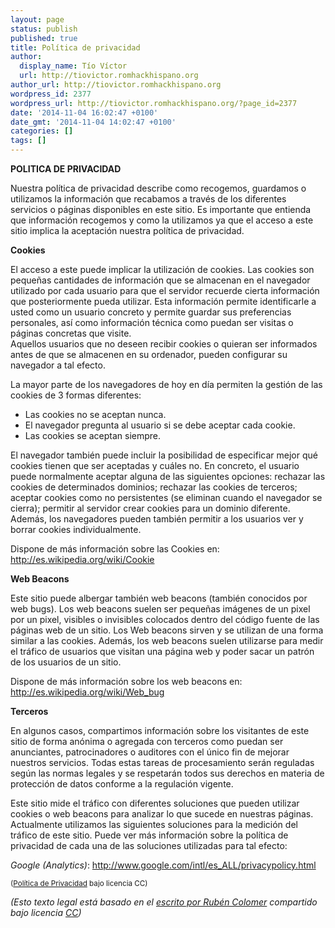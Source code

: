 ```yaml
---
layout: page
status: publish
published: true
title: Política de privacidad
author:
  display_name: Tío Víctor
  url: http://tiovictor.romhackhispano.org
author_url: http://tiovictor.romhackhispano.org
wordpress_id: 2377
wordpress_url: http://tiovictor.romhackhispano.org/?page_id=2377
date: '2014-11-04 16:02:47 +0100'
date_gmt: '2014-11-04 14:02:47 +0100'
categories: []
tags: []
---
```

**POLITICA DE PRIVACIDAD**

Nuestra política de privacidad describe como recogemos, guardamos o utilizamos la información 
que recabamos a través de los diferentes servicios o páginas disponibles en este sitio. Es 
importante que entienda que información recogemos y como la utilizamos ya que el acceso a este 
sitio implica la aceptación nuestra política de privacidad.

**Cookies**

El acceso a este puede implicar la utilización de cookies. Las cookies son pequeñas cantidades 
de información que se almacenan en el navegador utilizado por cada usuario para que el servidor 
recuerde cierta información que posteriormente pueda utilizar. Esta información permite identificarle 
a usted como un usuario concreto y permite guardar sus preferencias personales, así como información 
técnica como puedan ser visitas o páginas concretas que visite.  
Aquellos usuarios que no deseen recibir cookies o quieran ser informados antes de que se almacenen 
en su ordenador, pueden configurar su navegador a tal efecto.

La mayor parte de los navegadores de hoy en día permiten la gestión de las cookies de 3 formas 
diferentes:

- Las cookies no se aceptan nunca.  
- El navegador pregunta al usuario si se debe aceptar cada cookie.  
- Las cookies se aceptan siempre.

El navegador también puede incluir la posibilidad de especificar mejor qué cookies tienen que ser 
aceptadas y cuáles no. En concreto, el usuario puede normalmente aceptar alguna de las siguientes 
opciones: rechazar las cookies de determinados dominios; rechazar las cookies de terceros; aceptar 
cookies como no persistentes (se eliminan cuando el navegador se cierra); permitir al servidor crear 
cookies para un dominio diferente. Además, los navegadores pueden también permitir a los usuarios ver 
y borrar cookies individualmente.

Dispone de más información sobre las Cookies en: http://es.wikipedia.org/wiki/Cookie

**Web Beacons**

Este sitio puede albergar también web beacons (también conocidos por web bugs). Los web beacons suelen 
ser pequeñas imágenes de un pixel por un pixel, visibles o invisibles colocados dentro del código fuente 
de las páginas web de un sitio. Los Web beacons sirven y se utilizan de una forma similar a las cookies. 
Además, los web beacons suelen utilizarse para medir el tráfico de usuarios que visitan una página web y 
poder sacar un patrón de los usuarios de un sitio.

Dispone de más información sobre los web beacons en: http://es.wikipedia.org/wiki/Web_bug

**Terceros**

En algunos casos, compartimos información sobre los visitantes de este sitio de forma anónima o agregada 
con terceros como puedan ser anunciantes, patrocinadores o auditores con el único fin de mejorar nuestros 
servicios. Todas estas tareas de procesamiento serán reguladas según las normas legales y se respetarán 
todos sus derechos en materia de protección de datos conforme a la regulación vigente.

Este sitio mide el tráfico con diferentes soluciones que pueden utilizar cookies o web beacons para analizar 
lo que sucede en nuestras páginas. Actualmente utilizamos las siguientes soluciones para la medición del 
tráfico de este sitio. Puede ver más información sobre la política de privacidad de cada una de las soluciones 
utilizadas para tal efecto:

_Google (Analytics)_: http://www.google.com/intl/es_ALL/privacypolicy.html

<small>(<a href="http://www.online.com.es/2956/internet/politica-de-privacidad-adaptada-a-adsense/">Política de Privacidad</a> bajo licencia CC)</small>

_(Esto texto legal está basado en el [escrito por Rubén 
Colomer](http://www.online.com.es/2956/internet/politica-de-privacidad-adaptada-a-adsense/) compartido 
bajo licencia [CC](http://creativecommons.org/licenses/by-sa/2.0/deed.es))_
